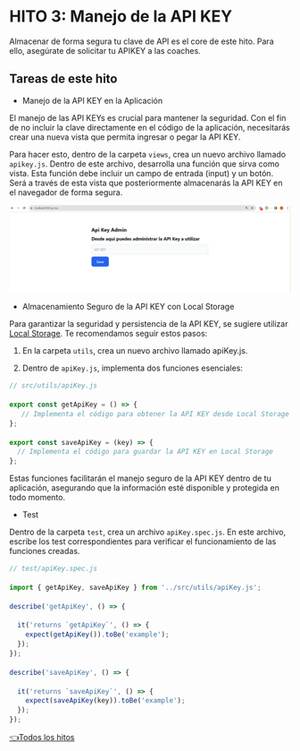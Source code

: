 # **HITO 3:** Manejo de la API KEY

Almacenar de forma segura tu clave de API es el core de este hito.
Para ello, asegúrate de solicitar tu APIKEY a las coaches.

## Tareas de este hito

* Manejo de la API KEY en la Aplicación

El manejo de las API KEYs es crucial para mantener la seguridad.
Con el fin de no incluir la clave directamente en el código de la aplicación,
necesitarás crear una nueva vista que permita ingresar o pegar la API KEY.

Para hacer esto, dentro de la carpeta ```views```,
crea un nuevo archivo llamado ```apikey.js```.
Dentro de este archivo, desarrolla una función que
sirva como vista. Esta función debe incluir un
campo de entrada (input) y un botón. Será a través
de esta vista que posteriormente almacenarás la
API KEY en el navegador de forma segura.

![Preview API KEY view](./assets/previewAPIKEYview.png)

* Almacenamiento Seguro de la API KEY con Local Storage

Para garantizar la seguridad y persistencia de la
API KEY, se sugiere utilizar [Local Storage](https://developer.mozilla.org/es/docs/Web/API/Window/localStorage).
Te recomendamos seguir estos pasos:

1. En la carpeta ```utils```, crea un nuevo archivo llamado apiKey.js.

2. Dentro de ```apiKey.js```, implementa dos funciones esenciales:

```js
// src/utils/apiKey.js

export const getApiKey = () => {
   // Implementa el código para obtener la API KEY desde Local Storage
};

export const saveApiKey = (key) => {
  // Implementa el código para guardar la API KEY en Local Storage
};
```

Estas funciones facilitarán el manejo seguro de la API KEY dentro de tu aplicación, asegurando que la información esté disponible y protegida en todo momento.

* Test

Dentro de la carpeta ```test```, crea un archivo ```apiKey.spec.js```. En este archivo, escribe los test correspondientes para verificar el funcionamiento de las funciones creadas.

``` js
// test/apiKey.spec.js

import { getApiKey, saveApiKey } from '../src/utils/apiKey.js';

describe('getApiKey', () => {

  it('returns `getApiKey`', () => {
    expect(getApiKey()).toBe('example');
  });
});

describe('saveApiKey', () => {

  it('returns `saveApiKey`', () => {
    expect(saveApiKey(key)).toBe('example');
  });
});

```

[👈Todos los hitos](../README.md#6-hitos)
